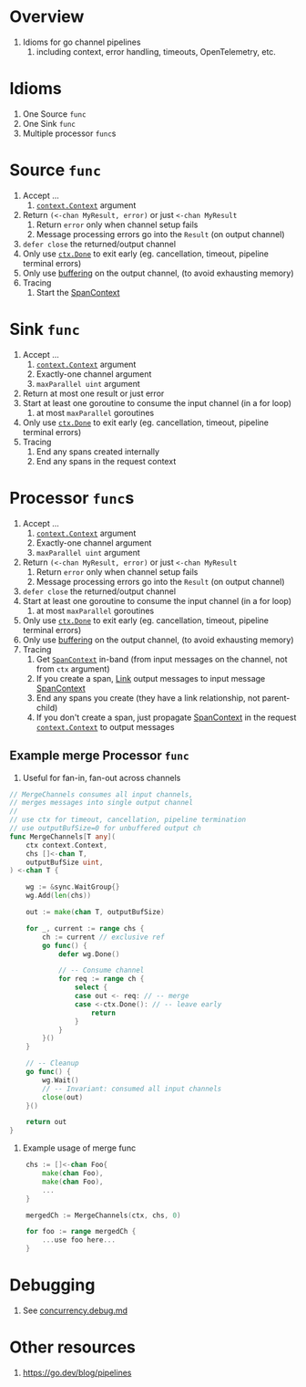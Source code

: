 # Overview
1. Idioms for go channel pipelines 
    1. including context, error handling, timeouts, OpenTelemetry, etc.


# Idioms
1. One Source `func`
1. One Sink `func`
1. Multiple processor `func`s


# Source `func`
1. Accept ... 
    1. [`context.Context`](./context.md) argument
1. Return `(<-chan MyResult, error)` or just `<-chan MyResult`  
    1. Return `error` only when channel setup fails
    1. Message processing errors go into the `Result` (on output channel)     
1. `defer close` the returned/output channel
1. Only use [`ctx.Done`](https://pkg.go.dev/context#Context) to exit early (eg. cancellation, timeout, pipeline terminal errors)
1. Only use [buffering](https://go.dev/tour/concurrency/3) on the output channel, (to avoid exhausting memory)
1. Tracing
    1. Start the [SpanContext](https://pkg.go.dev/go.opentelemetry.io/otel/trace#SpanContext)


# Sink `func`
1. Accept ... 
    1. [`context.Context`](./context.md) argument
    1. Exactly-one channel argument
    1. `maxParallel uint` argument
1. Return at most one result or just error
1. Start at least one goroutine to consume the input channel (in a for loop)
    1. at most `maxParallel` goroutines
1. Only use [`ctx.Done`](https://pkg.go.dev/context#Context) to exit early (eg. cancellation, timeout, pipeline terminal errors)
1. Tracing
    1. End any spans created internally 
    1. End any spans in the request context


# Processor `func`s
1. Accept ... 
    1. [`context.Context`](./context.md) argument
    1. Exactly-one channel argument
    1. `maxParallel uint` argument
1. Return `(<-chan MyResult, error)` or just `<-chan MyResult`
    1. Return `error` only when channel setup fails
    1. Message processing errors go into the `Result` (on output channel)     
1. `defer close` the returned/output channel
1. Start at least one goroutine to consume the input channel (in a for loop)
    1. at most `maxParallel` goroutines
1. Only use [`ctx.Done`](https://pkg.go.dev/context#Context) to exit early (eg. cancellation, timeout, pipeline terminal errors)
1. Only use [buffering](TODO) on the output channel, (to avoid exhausting memory)
1. Tracing
    1. Get [`SpanContext`](https://pkg.go.dev/go.opentelemetry.io/otel/trace#SpanContext) in-band (from input messages on the channel, not from `ctx` argument)
    1. If you create a span, [Link](https://pkg.go.dev/go.opentelemetry.io/otel/trace#WithLinks) output messages to input message [SpanContext](https://pkg.go.dev/go.opentelemetry.io/otel/trace#SpanContext)
    1. End any spans you create (they have a link relationship, not parent-child)    
    1. If you don't create a span, just propagate [SpanContext](https://pkg.go.dev/go.opentelemetry.io/otel/trace#SpanContext) in the request [`context.Context`](https://pkg.go.dev/context#Context) to output messages

    
## Example merge Processor `func`
1. Useful for fan-in, fan-out across channels
```go
// MergeChannels consumes all input channels,
// merges messages into single output channel
//
// use ctx for timeout, cancellation, pipeline termination
// use outputBufSize=0 for unbuffered output ch
func MergeChannels[T any](
    ctx context.Context,
    chs []<-chan T,
    outputBufSize uint,
) <-chan T {

    wg := &sync.WaitGroup{}
    wg.Add(len(chs))

    out := make(chan T, outputBufSize)

    for _, current := range chs {
        ch := current // exclusive ref
        go func() {
            defer wg.Done()

            // -- Consume channel
            for req := range ch {
                select {
                case out <- req: // -- merge
                case <-ctx.Done(): // -- leave early
                    return
                }
            }
        }()
    }

    // -- Cleanup
    go func() {
        wg.Wait()
        // -- Invariant: consumed all input channels
        close(out)
    }()

    return out
}
```

1. Example usage of merge func
```go
    chs := []<-chan Foo{
        make(chan Foo),
        make(chan Foo),
        ...        
    }

    mergedCh := MergeChannels(ctx, chs, 0)

    for foo := range mergedCh {
        ...use foo here...
    }
```


# Debugging
1. See [concurrency.debug.md](./concurrency.debug.md)


# Other resources
1. https://go.dev/blog/pipelines
